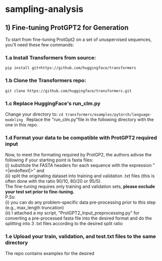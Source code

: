 # sampling-analysis 
## 1) Fine-tuning ProtGPT2 for Generation
To start from fine-tuning ProtGpt2 on a set of unuspervised sequences, you'll need these few commands: 
### 1.a Install Transformers from source: 
`pip install git+https://github.com/huggingface/transformers`
### 1.b Clone the Transformers repo: 
`git clone https://github.com/huggingface/transformers.git`
### 1.c Replace HuggingFace's run_clm.py 
Change your directory to: 
`cd transformers/examples/pytorch/language-modeling `
Replace the "run_clm.py"file in the following directory with the one in this repo. 
### 1.d Format your data to be compatible with ProtGPT2 required input 
Now, to meet the formating required by ProtGP2, the authors adivse the following if your starting point is fasta files: <br>
    (i) substitute the FASTA headers for each sequence with the expression "<|endoftext|>" and <br>
    (ii) split the originating dataset into training and validation .txt files (this is often done with the ratio 90/10, 80/20 or 95/5). <br>
The fine-tuning requires only training and validation sets, **please exclude your test set prior to fine-tuning.** <br>
P.Ss: <br>
    (i) you can do any problem-specific data pre-processing prior to this step (e.g., max_length truncation) <br>
    (ii) I attached a my script, "ProtGPT2_Input_preprocessing.py" for converting a pre-processed fasta file into the desired format and do the splitting into 3 .txt files according to the desired split ratio<br>
### 1.e Upload your train, validation, and test.txt files to the same directory 
The repo contains examples for the desired
